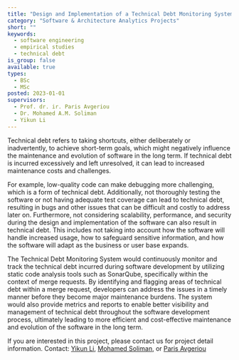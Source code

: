 ```yaml
---
title: "Design and Implementation of a Technical Debt Monitoring System for PHP"
category: "Software & Architecture Analytics Projects"
short: ""
keywords:
  - software engineering
  - empirical studies
  - technical debt
is_group: false
available: true
types:
  - BSc
  - MSc
posted: 2023-01-01
supervisors:
  - Prof. dr. ir. Paris Avgeriou
  - Dr. Mohamed A.M. Soliman
  - Yikun Li
---
```


Technical debt refers to taking shortcuts, either deliberately or inadvertently, to achieve short-term goals, which might negatively influence the maintenance and evolution of software in the long term. If technical debt is incurred excessively and left unresolved, it can lead to increased maintenance costs and challenges.

For example, low-quality code can make debugging more challenging, which is a form of technical debt. Additionally, not thoroughly testing the software or not having adequate test coverage can lead to technical debt, resulting in bugs and other issues that can be difficult and costly to address later on. Furthermore, not considering scalability, performance, and security during the design and implementation of the software can also result in technical debt. This includes not taking into account how the software will handle increased usage, how to safeguard sensitive information, and how the software will adapt as the business or user base expands.

The Technical Debt Monitoring System would continuously monitor and track the technical debt incurred during software development by utilizing static code analysis tools such as SonarQube, specifically within the context of merge requests. By identifying and flagging areas of technical debt within a merge request, developers can address the issues in a timely manner before they become major maintenance burdens. The system would also provide metrics and reports to enable better visibility and management of technical debt throughout the software development process, ultimately leading to more efficient and cost-effective maintenance and evolution of the software in the long term.

If you are interested in this project, please contact us for project detail information. Contact: [Yikun Li](mailto:yikun.li@rug.nl), [Mohamed Soliman](mailto:m.a.m.soliman@rug.nl), or [Paris Avgeriou](mailto:p.avgeriou@rug.nl)

